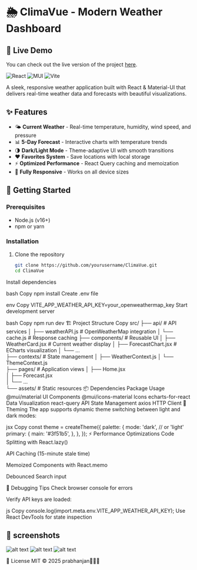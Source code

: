 # 🌦️ ClimaVue - Modern Weather Dashboard



## 🔗 Live Demo

You can check out the live version of the project [here](https://neon-capybara-b374b2.netlify.app/).

![React](https://img.shields.io/badge/React-20232A?style=for-the-badge&logo=react&logoColor=61DAFB)
![MUI](https://img.shields.io/badge/MUI-007FFF?style=for-the-badge&logo=mui&logoColor=white)
![Vite](https://img.shields.io/badge/Vite-B73BFE?style=for-the-badge&logo=vite&logoColor=FFD62E)

A sleek, responsive weather application built with React & Material-UI that delivers real-time weather data and forecasts with beautiful visualizations.

 <!-- Replace with actual screenshot -->

## ✨ Features

- 🌤️ **Current Weather** - Real-time temperature, humidity, wind speed, and pressure
- 📊 **5-Day Forecast** - Interactive charts with temperature trends
- 🌗 **Dark/Light Mode** - Theme-adaptive UI with smooth transitions
- ❤️ **Favorites System** - Save locations with local storage
- ⚡ **Optimized Performance** - React Query caching and memoization
- 📱 **Fully Responsive** - Works on all device sizes

## 🚀 Getting Started

### Prerequisites
- Node.js (v16+)
- npm or yarn

### Installation
1. Clone the repository
   ```bash
   git clone https://github.com/yourusername/ClimaVue.git
   cd ClimaVue
Install dependencies

bash
Copy
npm install
Create .env file

env
Copy
VITE_APP_WEATHER_API_KEY=your_openweathermap_key
Start development server

bash
Copy
npm run dev
🏗️ Project Structure
Copy
src/
├── api/                  # API services
│   ├── weatherAPI.js     # OpenWeatherMap integration
│   └── cache.js          # Response caching
├── components/           # Reusable UI
│   ├── WeatherCard.jsx   # Current weather display
│   ├── ForecastChart.jsx # ECharts visualization
│   └── ...               
├── contexts/             # State management
│   ├── WeatherContext.js 
│   └── ThemeContext.js   
├── pages/                # Application views
│   ├── Home.jsx          
│   ├── Forecast.jsx      
│   └── ...               
└── assets/               # Static resources
📦 Dependencies
Package	Usage
@mui/material	UI Components
@mui/icons-material	Icons
echarts-for-react	Data Visualization
react-query	API State Management
axios	HTTP Client
🎨 Theming
The app supports dynamic theme switching between light and dark modes:

jsx
Copy
const theme = createTheme({
  palette: {
    mode: 'dark', // or 'light'
    primary: {
      main: '#3f51b5',
    },
  },
});
⚡ Performance Optimizations
Code Splitting with React.lazy()

API Caching (15-minute stale time)

Memoized Components with React.memo

Debounced Search input

🐛 Debugging Tips
Check browser console for errors

Verify API keys are loaded:



js
Copy
console.log(import.meta.env.VITE_APP_WEATHER_API_KEY);
Use React DevTools for state inspection
## 📸 screenshots
![alt text](homescreen.png)
![alt text](forecast.png)
![alt text](Favorite.png)

📜 License
MIT © 2025 prabhanjan👨🏻‍💻

